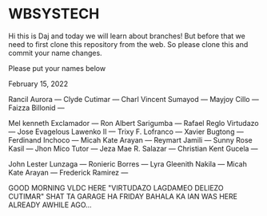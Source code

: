 # WBSYSTECH

Hi this is Daj and today we will learn about branches! But before that we need to first clone this repository from the web. So please clone this and commit your name changes.


Please put your names below

February 15, 2022

Rancil Aurora —
Clyde Cutimar —
Charl Vincent Sumayod —
Mayjoy Cillo —
Faizza Billonid —

Mel kenneth Exclamador —
Ron Albert Sarigumba —
Rafael Reglo Virtudazo —
Jose Evagelous Lawenko II —
Trixy F. Lofranco —
Xavier Bugtong —
Ferdinand Inchoco —
Micah Kate Arayan —
Reymart Jamili —
Sunny Rose Kasil —
Jhon Mico Tutor —
Jeza Mae R. Salazar —
Christian Kent Gucela —

John Lester Lunzaga —
Ronieric Borres —
Lyra Gleenith Nakila —
Micah Kate Arayan — 
Frederick Ramirez —

GOOD MORNING 
VLDC HERE "VIRTUDAZO LAGDAMEO DELIEZO CUTIMAR"
SHAT TA GARAGE HA FRIDAY
BAHALA KA
IAN WAS HERE ALREADY AWHILE AGO...